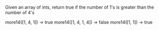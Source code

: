 Given an array of ints, return true if the number of 1's is greater than the number of 4's

more14([1, 4, 1]) → true
more14([1, 4, 1, 4]) → false
more14([1, 1]) → true